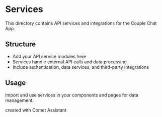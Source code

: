 # Services

This directory contains API services and integrations for the Couple Chat App.

## Structure

- Add your API service modules here
- Services handle external API calls and data processing
- Include authentication, data services, and third-party integrations

## Usage

Import and use services in your components and pages for data management.

created with Comet Assistant
